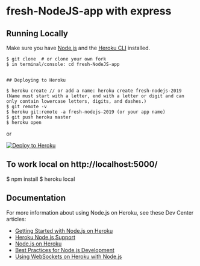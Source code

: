 # fresh-NodeJS-app with express #

## Running Locally

Make sure you have [Node.js](http://nodejs.org/) and the [Heroku CLI](https://cli.heroku.com/) installed.


```
$ git clone  # or clone your own fork
$ in terminal/console: cd fresh-NodeJS-app


## Deploying to Heroku

$ heroku create // or add a name: heroku create fresh-nodejs-2019
(Name must start with a letter, end with a letter or digit and can only contain lowercase letters, digits, and dashes.)
$ git remote -v
$ heroku git:remote -a fresh-nodejs-2019 (or your app name)
$ git push heroku master
$ heroku open
```

or

[![Deploy to Heroku](https://www.herokucdn.com/deploy/button.png)](https://heroku.com/deploy)


## To work local on http://localhost:5000/

$ npm install
$ heroku local 


## Documentation

For more information about using Node.js on Heroku, see these Dev Center articles:

- [Getting Started with Node.js on Heroku](https://devcenter.heroku.com/articles/getting-started-with-nodejs)
- [Heroku Node.js Support](https://devcenter.heroku.com/articles/nodejs-support)
- [Node.js on Heroku](https://devcenter.heroku.com/categories/nodejs)
- [Best Practices for Node.js Development](https://devcenter.heroku.com/articles/node-best-practices)
- [Using WebSockets on Heroku with Node.js](https://devcenter.heroku.com/articles/node-websockets)
